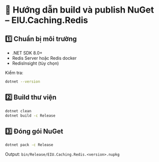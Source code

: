 # 🧱 Hướng dẫn build và publish NuGet – EIU.Caching.Redis

## 1️⃣ Chuẩn bị môi trường
- .NET SDK 8.0+
- Redis Server hoặc Redis docker
- RedisInsight (tùy chọn)

Kiểm tra:
```bash
dotnet --version
```

## 2️⃣ Build thư viện
```bash
dotnet clean
dotnet build -c Release
```

## 3️⃣ Đóng gói NuGet
```bash
dotnet pack -c Release
```
Output: `bin/Release/EIU.Caching.Redis.<version>.nupkg`
```

